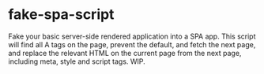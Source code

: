 # fake-spa-script
Fake your basic server-side rendered application into a SPA app. This script will find all A tags on the page, prevent the default, and fetch the next page, and replace the relevant HTML on the current page from the next page, including meta, style and script tags. WIP.
